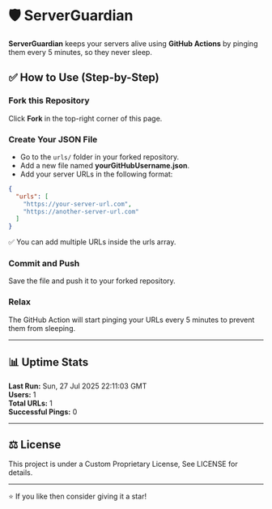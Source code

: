 # 🛡 ServerGuardian

**ServerGuardian** keeps your servers alive using **GitHub Actions** by pinging them every 5 minutes, so they never sleep.

## ✅ How to Use (Step-by-Step)

### Fork this Repository
Click **Fork** in the top-right corner of this page.

### Create Your JSON File
- Go to the `urls/` folder in your forked repository.
- Add a new file named **yourGitHubUsername.json**.
- Add your server URLs in the following format:
```json
{
  "urls": [
    "https://your-server-url.com",
    "https://another-server-url.com"
  ]
}
```

✅ You can add multiple URLs inside the urls array.

### Commit and Push

Save the file and push it to your forked repository.

### Relax

The GitHub Action will start pinging your URLs every 5 minutes to prevent them from sleeping.

---

## 📊 Uptime Stats

<!--STATS_START-->

**Last Run:** Sun, 27 Jul 2025 22:11:03 GMT  
**Users:** 1  
**Total URLs:** 1  
**Successful Pings:** 0  

<!--STATS_END-->
---

## ⚖ License

This project is under a Custom Proprietary License, See LICENSE for details.


---

⭐ If you like then consider giving it a star!
